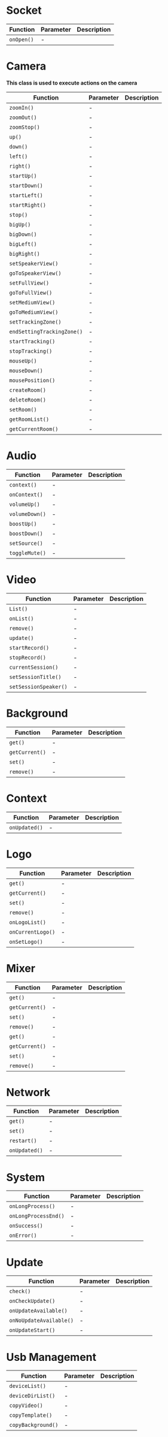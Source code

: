 # Socket

| Function                 | Parameter | Description |
|--------------------------|-----------|-------------|
|`onOpen()`                |-           |             |


# Camera

**This class is used to execute actions on the camera**

| Function                 | Parameter  | Description |
|--------------------------|------------|-------------|
|`zoomIn()`                |-           |             |
|`zoomOut()`               |-           |             |
|`zoomStop()`              |-           |             |
|`up()`                    |-           |             |
|`down()`                  |-           |             |
|`left()`                  |-           |             |
|`right()`                 |-           |             |
|`startUp()`               |-           |             |
|`startDown()`             |-           |             |
|`startLeft()`             |-           |             |
|`startRight()`            |-           |             |
|`stop()`                  |-           |             |
|`bigUp()`                 |-           |             |
|`bigDown()`               |-           |             |
|`bigLeft()`               |-           |             |
|`bigRight()`              |-           |             |
|`setSpeakerView()`        |-           |             |
|`goToSpeakerView()`       |-           |             |
|`setFullView()`           |-           |             |
|`goToFullView()`          |-           |             |
|`setMediumView()`         |-           |             |
|`goToMediumView()`        |-           |             |
|`setTrackingZone()`       |-           |             |
|`endSettingTrackingZone()`|-           |             |
|`startTracking()`         |-           |             |
|`stopTracking()`          |-           |             |
|`mouseUp()`               |-           |             |
|`mouseDown()`             |-           |             |
|`mousePosition()`         |-           |             |
|`createRoom()`            |-           |             |
|`deleteRoom()`            |-           |             |
|`setRoom()`               |-           |             |
|`getRoomList()`           |-           |             |
|`getCurrentRoom()`        |-           |             |

# Audio

| Function                 | Parameter | Description |
|--------------------------|-----------|-------------|
|`context()`               |-           |             |
|`onContext()`             |-           |             |
|`volumeUp()`              |-           |             |
|`volumeDown()`            |-           |             |
|`boostUp()`               |-           |             |
|`boostDown()`             |-           |             |
|`setSource()`             |-           |             |
|`toggleMute()`            |-           |             |

# Video

| Function              | Parameter  | Description |
|-----------------------|------------|-------------|
|`List()`               |-           |             |
|`onList()`             |-           |             |
|`remove()`             |-           |             |
|`update()`             |-           |             |
|`startRecord()`        |-           |             |
|`stopRecord()`         |-           |             |
|`currentSession()`     |-           |             |
|`setSessionTitle()`    |-           |             |
|`setSessionSpeaker()`  |-           |             |

# Background

| Function             | Parameter  | Description |
|----------------------|------------|-------------|
|`get()`               |-           |             |
|`getCurrent()`        |-           |             |
|`set()`               |-           |             |
|`remove()`            |-           |             |

# Context

| Function             | Parameter  | Description |
|----------------------|------------|-------------|
|`onUpdated()`         |-           |             |

# Logo

| Function             | Parameter  | Description |
|----------------------|------------|-------------|
|`get()`               |-           |             |
|`getCurrent()`        |-           |             |
|`set()`               |-           |             |
|`remove()`            |-           |             |
|`onLogoList()`        |-           |             |
|`onCurrentLogo()`     |-           |             |
|`onSetLogo()`         |-           |             |

# Mixer

| Function             | Parameter  | Description |
|----------------------|------------|-------------|
|`get()`               |-           |             |
|`getCurrent()`        |-           |             |
|`set()`               |-           |             |
|`remove()`            |-           |             |
|`get()`               |-           |             |
|`getCurrent()`        |-           |             |
|`set()`               |-           |             |
|`remove()`            |-           |             |

# Network

| Function      | Parameter  | Description |
|---------------|------------|-------------|
|`get()`        |-           |             |
|`set()`        |-           |             |
|`restart()`    |-           |             |
|`onUpdated()`  |-           |             |

# System

| Function             | Parameter  | Description |
|----------------------|------------|-------------|
|`onLongProcess()`     |-           |             |
|`onLongProcessEnd()`  |-           |             |
|`onSuccess()`         |-           |             |
|`onError()`           |-           |             |

# Update

| Function             | Parameter  | Description |
|----------------------|------------|-------------|
|`check()`               |-           |             |
|`onCheckUpdate()`       |-           |             |
|`onUpdateAvailable()`   |-           |             |
|`onNoUpdateAvailable()` |-           |             |
|`onUpdateStart()`       |-           |             |

# Usb Management

| Function             | Parameter  | Description |
|----------------------|------------|-------------|
|`deviceList()`        |-           |             |
|`deviceDirList()`     |-           |             |
|`copyVideo()`         |-           |             |
|`copyTemplate()`      |-           |             |
|`copyBackground()`    |-           |             |